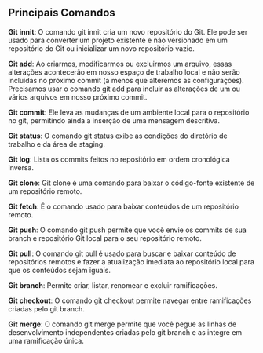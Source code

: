 ## Principais Comandos

**Git innit**: O comando git innit cria um novo repositório do Git. Ele pode ser usado para converter um projeto existente e não versionado em um repositório do Git ou inicializar um novo repositório vazio.

**Git add**: Ao criarmos, modificarmos ou excluirmos um arquivo, essas alterações acontecerão em nosso espaço de trabalho local e não serão incluídas no próximo commit (a menos que alteremos as configurações). Precisamos usar o comando git add para incluir as alterações de um ou vários arquivos em nosso próximo commit.

**Git commit**: Ele leva as mudanças de um ambiente local para o repositório no git, permitindo ainda a inserção de uma mensagem descritiva.

**Git status**: O comando git status exibe as condições do diretório de trabalho e da área de staging.

**Git log**: Lista os commits feitos no repositório em ordem cronológica inversa.

**Git clone**: Git clone é uma comando para baixar o código-fonte existente de um repositório remoto.

**Git fetch**: É o comando usado para baixar conteúdos de um repositório remoto.

**Git push**: O comando git push permite que você envie os commits de sua branch e repositório Git local para o seu repositório remoto.

**Git pull**: O comando git pull é usado para buscar e baixar conteúdo de repositórios remotos e fazer a atualização imediata ao repositório local para que os conteúdos sejam iguais.

**Git branch**: Permite criar, listar, renomear e excluir ramificações.

**Git checkout**: O comando git checkout permite navegar entre ramificações criadas pelo git branch.

**Git merge**: O comando git merge permite que você pegue as linhas de desenvolvimento independentes criadas pelo git branch e as integre em uma ramificação única.
